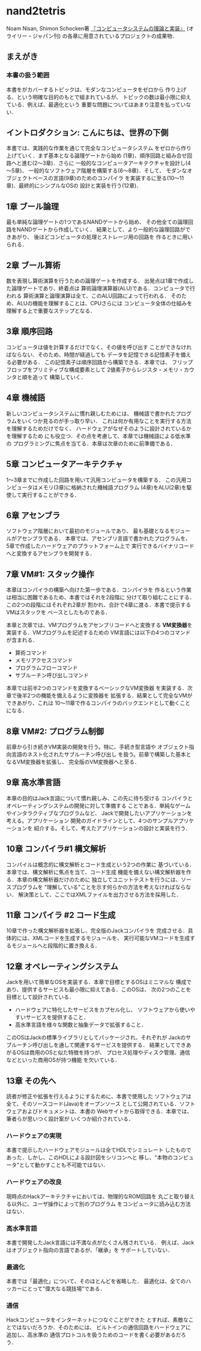 # nand2tetris
Noam Nisan, Shimon Schocken著
[『コンピュータシステムの理論と実装』](https://www.oreilly.co.jp/books/9784873117126/)
(オライリー・ジャパン刊)
の各章に用意されているプロジェクトの成果物．

## まえがき
### 本書の扱う範囲
本書をがカバーするトピックは、モダンなコンピュータをゼロから
作り上げる、という明確な目的のもとで組まれているが、
トピックの数は最小限に抑えている．例えば、最適化という
重要な問題についてはあまり注意を払っていない．

## イントロダクション: こんにちは、世界の下側
本書では、実践的な作業を通じて完全なコンピュータシステム
をゼロから作り上げていく．まず基本となる論理ゲートから始め
(1章)、順序回路と組み合せ回路へと進む(2～3章)．さらに
一般的なコンピュータアーキテクチャを設計し(4～5章)、
一般的なソフトウェア階層を構築する(6～8章)．そして、
モダンなオブジェクトベースの言語(9章)のためのコンパイラ
を実装するに至る(10～11章)．最終的にシンプルなOSの
設計と実装を行う(12章)．

## 1章 ブール論理
最も単純な論理ゲートの1つであるNANDゲートから始め、
その他全ての論理回路をNANDゲートから作成していく．
結果として、より一般的な論理回路ができあがり、
後ほどコンピュータの処理とストレージ用の回路を
作るときに用いられる．

## 2章 ブール算術
数を表現し算術演算を行うための論理ゲートを作成する．
出発点は1章で作成した論理ゲートであり、終着点は
算術論理演算器(ALU)である．コンピュータで行われる
算術演算と論理演算は全て、このALU回路によって行われる．
そのため、ALUの機能を理解することは、CPUさらには
コンピュータ全体の仕組みを理解する上で重要なステップとなる．

## 3章 順序回路
コンピュータは値を計算するだけでなく、その値を呼び出す
ことができなければならない．そのため、時間が経過しても
データを記憶できる記憶素子を備える必要がある．
この記憶素子は順序回路から構築できる．本章では、
フリップフロップをプリミティブな構成要素として
2値素子からレジスタ・メモリ・カウンタと順を追って
構築していく．

## 4章 機械語
新しいコンピュータシステムに慣れ親しむためには、
機械語で書かれたプログラムをいくつか見るのが手っ取り早い．
これは何か有用なことを実行する方法を理解するためだけでなく、
ハードウェアがなぜそのように設計されているかを理解するため
にも役立つ．その点を考慮して、本章では機械語による低水準の
プログラミングに焦点を当てる．本章は次章のために前準備である．

## 5章 コンピュータアーキテクチャ
1～3章までに作成した回路を用いて汎用コンピュータを構築する．
この汎用コンピュータはメモリ(3章)に格納された機械語プログラム
(4章)をALU(2章)を駆使して実行することができる．

## 6章 アセンブラ
ソフトウェア階層において最初のモジュールであり、
最も基礎となるモジュールがアセンブラである．
本章では、アセンブリ言語で書かれたプログラムを、
5章で作成したハードウェアのプラットフォーム上で
実行できるバイナリコードへと変換するアセンブラを開発する．

## 7章 VM#1: スタック操作
本章はコンパイラの構築へ向けた第一歩である．コンパイラを
作るという作業は相当に困難であるため、本書ではそれを2段階に
分けて取り組むことにする．この2つの段階にはそれぞれ2章が
割かれ、合計で4章に渡る．本書で提示するVMはスタックを
ベースとしたものである．

本章と次章では、VMプログラムをアセンブリコードへと変換する
**VM変換器**を実装する．VMプログラムを記述するための
VM言語には以下の4つのコマンドが含まれる．

- 算術コマンド
- メモリアクセスコマンド
- プログラムフローコマンド
- サブルーチン呼び出しコマンド

本章では前半2つのコマンドを変換するベーシックなVM変換器
を実装する．次章で後半2つの機能を備えるように変換器を
拡張する．結果として完全なVMができあがり、これは
10～11章で作るコンパイラのバックエンドとして動くことになる．

## 8章 VM#2: プログラム制御
前章から引き続きVM実装の開発を行う。特に、手続き型言語や
オブジェクト指向言語のネスト化されたサブルーチン呼び出し
を扱う。前章で構築した基本となるVM変換器を拡張し、
完全版のVM変換器へと至る．

## 9章 高水準言語
本章の目的はJack言語について慣れ親しみ、この先に待ち受ける
コンパイラとオペレーティングシステムの開発に対して準備する
ことである．単純なゲームやインタラクティブなプログラムなど、
Jackで開発したいアプリケーションを考える。アプリケーション
開発のガイドラインとして、4つのサンプルアプリケーションを
紹介する。そして、考えたアプリケーションの設計と実装を行う．

## 10章 コンパイラ#1 構文解析
コンパイルは概念的に構文解析とコード生成という2つの作業に
基づいている．本章では、構文解析に焦点を当て、コード生成
機能を備えない構文解析器を作る．本章の構文解析器だけのために
独立してユニットテストを行うには、ソースプログラムを
"理解している"ことを示す何らかの方法を考えなければならない．
解決策として、ここではXMLファイルを出力させる方法を採用した．

## 11章 コンパイラ #2 コード生成

10章で作った構文解析器を拡張し、完全版のJackコンパイラを
完成させる．具体的には、XMLコードを生成するモジュールを、
実行可能なVMコードを生成するモジュールへと段階的に置き換える．

## 12章 オペレーティングシステム
Jackを用いて簡単なOSを実装する．本章で目標とするOSはミニマルな
構成であり、提供するサービスも最小限に抑えてある．このOSは、
次の2つのことを目標として設計されている．

- ハードウェアに特化したサービスをカプセル化し、
  ソフトウェアから使いやすいサービスを提供すること．
- 高水準言語を様々な関数と抽象データで拡張すること．

このOSはJackの標準ライブラリとしてパッケージされ、それぞれが
Jackのサブルーチン呼び出しを通して関連するサービスを提供する．
結果としてできあがるOSは商用のOSと似た特徴を持つが、
プロセス処理やディスク管理、通信などといった商用OSが持つ機能
を欠いている．

## 13章 その先へ
読者が修正や拡張を行えるようにするために、本書で使用した
ソフトウェアは全て、そのソースコード(Java)をオープンソース
として公開されている．ソフトウェアおよびドキュメントは、本書の
Webサイトから取得できる．本章では、筆者らが思いつく設計案が
いくつか紹介されている．

### ハードウェアの実現
本書で提示したハードウェアモジュールは全てHDLでシミュレート
したものであった．しかし、このHDLによる設計図をシリコンへと
移し、"本物のコンピュータ"として動かすことも不可能ではない．

### ハードウェアの改良
現時点のHackアーキテクチャにおいては、物理的なROM回路を
丸ごと取り替える以外に、ユーザ操作によって別のプログラム
をコンピュータに読み込む方法はない．

### 高水準言語
本書で開発したJack言語には不満な点がたくさん残されている．
例えば、Jackはオブジェクト指向の言語であるが、「継承」を
サポートしていない．

### 最適化
本書では「最適化」について、そのほとんどを省略した．
最適化は、全てのハッカーにとって"偉大なる競技場"である．

### 通信
Hackコンピュータをインターネットにつなぐことができた
とすれば、素敵なことではないだろうか．そのためには、
ビルトインの通信回路をハードウェアに追加し、高水準の
通信プロトコルを扱うためのコードを書く必要があるだろう．
